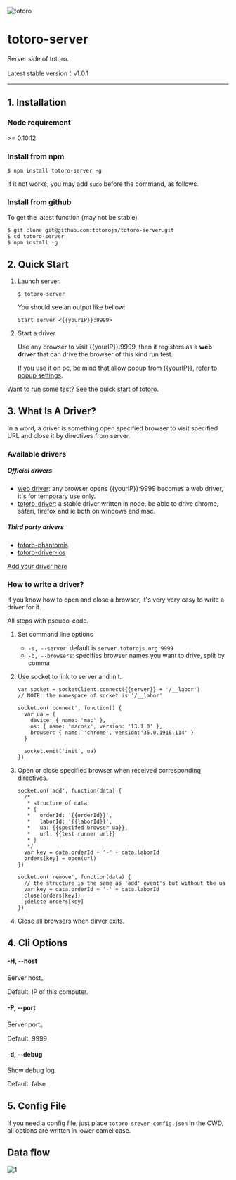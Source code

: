 ![totoro](https://f.cloud.github.com/assets/340282/891339/657d9018-fa54-11e2-9760-6955388fd8fc.jpg)

# totoro-server

Server side of totoro.

Latest stable version：v1.0.1

---

## 1. Installation

### Node requirement

\>= 0.10.12

### Install from npm

```
$ npm install totoro-server -g
```

If it not works, you may add `sudo` before the command, as follows.

### Install from github

To get the latest function (may not be stable)

```
$ git clone git@github.com:totorojs/totoro-server.git
$ cd totoro-server
$ npm install -g
```

## 2. Quick Start

1. Launch server.

    ```
    $ totoro-server
    ```

    You should see an output like bellow:

    ```
    Start server <{{yourIP}}:9999>
    ```

2. Start a driver

    Use any browser to visit {{yourIP}}:9999, then it registers as a **web driver** that can drive the browser of this kind run test.

    If you use it on pc, be mind that allow popup from {{yourIP}}, refer to [popup settings](https://github.com/totorojs/totoro-server/wiki/Popup-Settings.zh).

Want to run some test? See the [quick start of totoro](https://github.com/totorojs/totoro#totoro).


## 3. What Is A Driver?

In a word, a driver is something open specified browser to visit specified URL and close it by directives from server.

### Available drivers

##### Official drivers

- [web driver](http://server.totorojs.org:9999): any browser opens {{yourIP}}:9999 becomes a web driver, it's for temporary use only.
- [totoro-driver](https://github.com/totorojs/totoro-driver): a stable driver written in node, be able to drive chrome, safari, firefox and ie both on windows and mac.

##### Third party drivers

- [totoro-phantomjs](https://github.com/fengmk2/totoro-phantomjs)
- [totoro-driver-ios](https://github.com/sorrycc/totoro-driver-ios)

[Add your driver here](https://github.com/totorojs/totoro-server/issues/new)

### How to write a driver?

If you know how to open and close a browser, it's very very easy to write a driver for it.

All steps with pseudo-code.

1. Set command line options

    - `-s, --server`: default is `server.totorojs.org:9999`
    - `-b, --browsers`: specifies browser names you want to drive, split by comma

2. Use socket to link to server and init.

    ```
    var socket = socketClient.connect({{server}} + '/__labor')
    // NOTE: the namespace of socket is '/__labor'

    socket.on('connect', function() {
      var ua = {
        device: { name: 'mac' },
        os: { name: 'macosx', version: '13.1.0' },
        browser: { name: 'chrome', version:'35.0.1916.114' }
      }

      socket.emit('init', ua)
    })
    ```

3. Open or close specified browser when received corresponding directives.

    ```
    socket.on('add', function(data) {
      /*
       * structure of data
       * {
       *   orderId: '{{orderId}}',
       *   laborId: '{{laborId}}',
       *   ua: {{specifed browser ua}},
       *   url: {{test runner url}}
       * }
       */
      var key = data.orderId + '-' + data.laborId
      orders[key] = open(url)
    })

    socket.on('remove', function(data) {
      // the structure is the same as 'add' event's but without the ua
      var key = data.orderId + '-' + data.laborId
      close(orders[key])
      ;delete orders[key]
    })
    ```

4. Close all browsers when dirver exits.


## 4. Cli Options

#### -H, --host

Server host。

Default: IP of this computer.

#### -P, --port

Server port。

Default: 9999

#### -d, --debug

Show debug log.

Default: false

## 5. Config File

If you need a config file, just place `totoro-srever-config.json` in the CWD, all options are written in lower camel case.

## Data flow

![1](http://uml.mvnsearch.org/gist/dd566fc963f1863d82e2)
